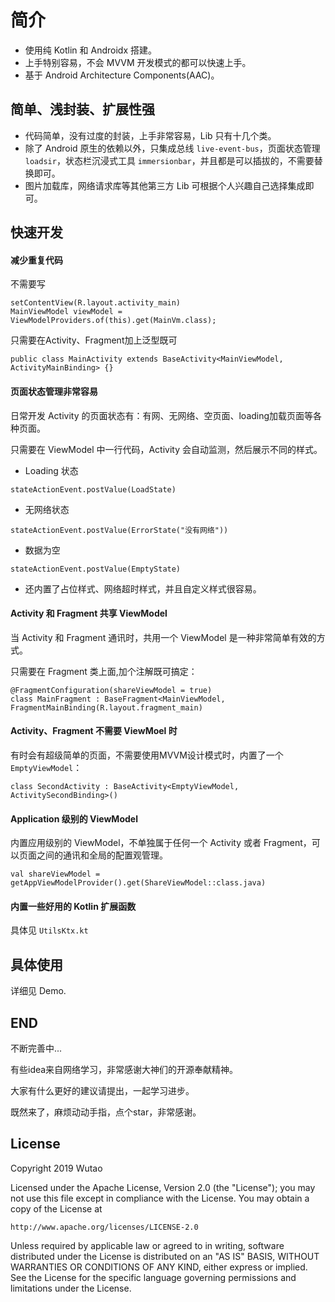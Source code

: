 # 简介
- 使用纯 Kotlin 和 Androidx 搭建。
- 上手特别容易，不会 MVVM 开发模式的都可以快速上手。
- 基于 Android Architecture Components(AAC)。

## 简单、浅封装、扩展性强
- 代码简单，没有过度的封装，上手非常容易，Lib 只有十几个类。
- 除了 Android 原生的依赖以外，只集成总线 `live-event-bus`，页面状态管理 `loadsir`，状态栏沉浸式工具 `immersionbar`，并且都是可以插拔的，不需要替换即可。
- 图片加载库，网络请求库等其他第三方 Lib 可根据个人兴趣自己选择集成即可。
  
## 快速开发

#### 减少重复代码
不需要写
```
setContentView(R.layout.activity_main)
MainViewModel viewModel = ViewModelProviders.of(this).get(MainVm.class);
```
只需要在Activity、Fragment加上泛型既可
```
public class MainActivity extends BaseActivity<MainViewModel, ActivityMainBinding> {}
```

####  页面状态管理非常容易
日常开发 Activity 的页面状态有：有网、无网络、空页面、loading加载页面等各种页面。

只需要在 ViewModel 中一行代码，Activity 会自动监测，然后展示不同的样式。

- Loading 状态
```
stateActionEvent.postValue(LoadState)
```
- 无网络状态
```
stateActionEvent.postValue(ErrorState("没有网络"))
```
-  数据为空
```
stateActionEvent.postValue(EmptyState)
```
- 还内置了占位样式、网络超时样式，并且自定义样式很容易。

#### Activity 和 Fragment 共享 ViewModel
当 Activity 和 Fragment 通讯时，共用一个 ViewModel 是一种非常简单有效的方式。

只需要在 Fragment 类上面,加个注解既可搞定：

```
@FragmentConfiguration(shareViewModel = true)
class MainFragment : BaseFragment<MainViewModel, FragmentMainBinding(R.layout.fragment_main) 
```

#### Activity、Fragment 不需要 ViewMoel 时

有时会有超级简单的页面，不需要使用MVVM设计模式时，内置了一个 `EmptyViewModel`：

```
class SecondActivity : BaseActivity<EmptyViewModel, ActivitySecondBinding>() 
```

#### Application 级别的 ViewModel

内置应用级别的 ViewModel，不单独属于任何一个 Activity 或者 Fragment，可以页面之间的通讯和全局的配置观管理。

```
val shareViewModel = getAppViewModelProvider().get(ShareViewModel::class.java)
```

#### 内置一些好用的 Kotlin 扩展函数

具体见 `UtilsKtx.kt`

## 具体使用

详细见 Demo.

## END
不断完善中...

有些idea来自网络学习，非常感谢大神们的开源奉献精神。

大家有什么更好的建议请提出，一起学习进步。

既然来了，麻烦动动手指，点个star，非常感谢。

## License

Copyright 2019 Wutao

Licensed under the Apache License, Version 2.0 (the "License");
you may not use this file except in compliance with the License.
You may obtain a copy of the License at

    http://www.apache.org/licenses/LICENSE-2.0

Unless required by applicable law or agreed to in writing, software
distributed under the License is distributed on an "AS IS" BASIS,
WITHOUT WARRANTIES OR CONDITIONS OF ANY KIND, either express or implied.
See the License for the specific language governing permissions and
limitations under the License.
